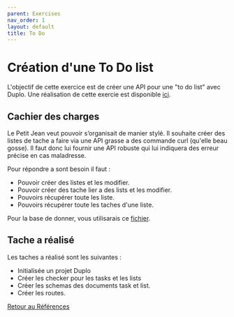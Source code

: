 ```yaml
---
parent: Exercises
nav_order: 1
layout: default
title: To Do
---
```


# Création d'une To Do list
L'objectif de cette exercice est de créer une API pour une "to do list" avec Duplo. 
Une réalisation de cette exercie est disponible [ici](https://github.com/duplojs/examples/tree/main/exercise/to-do).

## Cachier des charges 
Le Petit Jean veut pouvoir s’organisait de manier stylé. Il souhaite créer des listes de tache a faire via une API grasse a des commande curl (qu'elle beau gosse). Il faut donc lui fournir une API robuste qui lui indiquera des erreur précise en cas maladresse. 

Pour répondre a sont besoin il faut : 
- Pouvoir créer des listes et les modifier. 
- Pouvoir créer des tache lier a des lists et les modifier.
- Pouvoirs récupérer toute les liste.
- Pouvoirs récupérer toute les taches d'une liste.

Pour la base de donner, vous utilisarais ce [fichier](https://github.com/duplojs/examples/blob/main/exercise/to-do/src/providers/myDataBase.ts).

## Tache a réalisé
Les taches a réalisé sont les suivantes :
- Initialisée un projet Duplo
- Créer les checker pour les tasks et les lists 
- Créer les schemas des documents task et list.
- Créer les routes.


[Retour au Références](../..)
